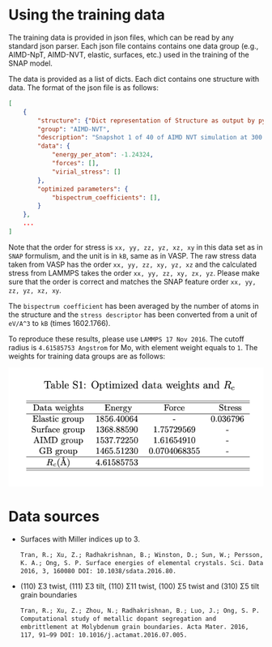 # Using the training data

The training data is provided in json files, which can be read by any standard json parser. Each json file contains contains one data group (e.g., AIMD-NpT, AIMD-NVT, elastic, surfaces, etc.) used in the training of the SNAP model.

The data is provided as a list of dicts. Each dict contains one structure with data. The format of the json file is as follows:

```json
[
    {
        "structure": {"Dict representation of Structure as output by pymatgen"},
        "group": "AIMD-NVT",
        "description": "Snapshot 1 of 40 of AIMD NVT simulation at 300 K",
        "data": {
            "energy_per_atom": -1.24324,
            "forces": [],
            "virial_stress": []
        },
        "optimized parameters": {
            "bispectrum_coefficients": [],
        }
    },
    ...
]
```
Note that the order for stress is `xx, yy, zz, yz, xz, xy` in this data set as in `SNAP` formulism, and the unit is in `kB`, same as in VASP. The raw stress data taken from VASP has the order `xx, yy, zz, xy, yz, xz` and the calculated stress from LAMMPS takes the order `xx, yy, zz, xy, zx, yz`. Please make sure that the order is correct and matches the SNAP feature order `xx, yy, zz, yz, xz, xy`. 

The `bispectrum coefficient` has been averaged by the number of atoms in the structure and the `stress descriptor` has been converted from a unit of `eV/A^3` to `kB` (times 1602.1766). 

To reproduce these results, please use `LAMMPS 17 Nov 2016`. The cutoff radius is `4.61585753 Angstrom` for Mo, with element weight equals to `1`.
The weights for training data groups are as follows:

![weights](weights.png)

# Data sources

* Surfaces with Miller indices up to 3.

    ```
    Tran, R.; Xu, Z.; Radhakrishnan, B.; Winston, D.; Sun, W.; Persson, K. A.; Ong, S. P. Surface energies of elemental crystals. Sci. Data 2016, 3, 160080 DOI: 10.1038/sdata.2016.80.
    ```

* (110) Σ3 twist, (111) Σ3 tilt, (110) Σ11 twist, (100) Σ5 twist and (310) Σ5 tilt grain boundaries

    ```
    Tran, R.; Xu, Z.; Zhou, N.; Radhakrishnan, B.; Luo, J.; Ong, S. P. Computational study of metallic dopant segregation and embrittlement at Molybdenum grain boundaries. Acta Mater. 2016, 117, 91–99 DOI: 10.1016/j.actamat.2016.07.005.
    ```
